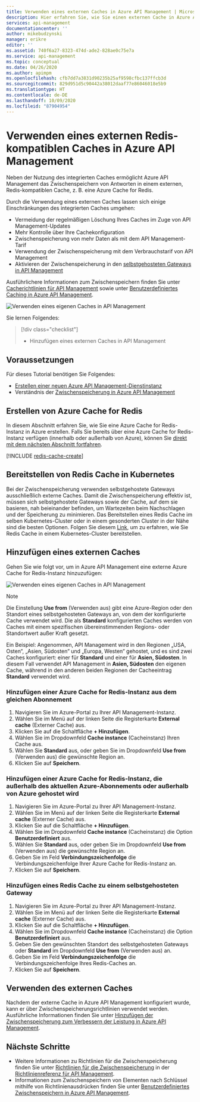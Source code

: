 ```yaml
---
title: Verwenden eines externen Caches in Azure API Management | Microsoft-Dokumentation
description: Hier erfahren Sie, wie Sie einen externen Cache in Azure API Management konfigurieren und verwenden. Durch die Verwendung eines externen Caches lassen sich einige Einschränkungen des integrierten Caches umgehen.
services: api-management
documentationcenter: ''
author: mikebudzynski
manager: erikre
editor: ''
ms.assetid: 740f6a27-8323-474d-ade2-828ae0c75e7a
ms.service: api-management
ms.topic: conceptual
ms.date: 04/26/2020
ms.author: apimpm
ms.openlocfilehash: cfb7dd7a3831d90235b25af9598cfbc137ffcb3d
ms.sourcegitcommit: 829d951d5c90442a38012daaf77e86046018e5b9
ms.translationtype: HT
ms.contentlocale: de-DE
ms.lasthandoff: 10/09/2020
ms.locfileid: "87904954"
---
```

# <a name="use-an-external-redis-compatible-cache-in-azure-api-management"></a>Verwenden eines externen Redis-kompatiblen Caches in Azure API Management

Neben der Nutzung des integrierten Caches ermöglicht Azure API Management das Zwischenspeichern von Antworten in einem externen, Redis-kompatiblen Cache, z. B. eine Azure Cache for Redis.

Durch die Verwendung eines externen Caches lassen sich einige Einschränkungen des integrierten Caches umgehen:

* Vermeidung der regelmäßigen Löschung Ihres Caches im Zuge von API Management-Updates
* Mehr Kontrolle über Ihre Cachekonfiguration
* Zwischenspeicherung von mehr Daten als mit dem API Management-Tarif
* Verwendung der Zwischenspeicherung mit dem Verbrauchstarif von API Management
* Aktivieren der Zwischenspeicherung in den [selbstgehosteten Gateways in API Management](self-hosted-gateway-overview.md)

Ausführlichere Informationen zum Zwischenspeichern finden Sie unter [Cacherichtlinien für API Management](api-management-caching-policies.md) sowie unter [Benutzerdefiniertes Caching in Azure API Management](api-management-sample-cache-by-key.md).

![Verwenden eines eigenen Caches in API Management](media/api-management-howto-cache-external/overview.png)

Sie lernen Folgendes:

> [!div class="checklist"]
> * Hinzufügen eines externen Caches in API Management

## <a name="prerequisites"></a>Voraussetzungen

Für dieses Tutorial benötigen Sie Folgendes:

+ [Erstellen einer neuen Azure API Management-Dienstinstanz](get-started-create-service-instance.md)
+ Verständnis der [Zwischenspeicherung in Azure API Management](api-management-howto-cache.md)

## <a name="create-azure-cache-for-redis"></a><a name="create-cache"> </a>Erstellen von Azure Cache for Redis

In diesem Abschnitt erfahren Sie, wie Sie eine Azure Cache for Redis-Instanz in Azure erstellen. Falls Sie bereits über eine Azure Cache for Redis-Instanz verfügen (innerhalb oder außerhalb von Azure), können Sie <a href="#add-external-cache">direkt mit dem nächsten Abschnitt fortfahren</a>.

[!INCLUDE [redis-cache-create](../../includes/redis-cache-create.md)]

## <a name="deploy-redis-cache-to-kubernetes"></a><a name="create-cache"> </a> Bereitstellen von Redis Cache in Kubernetes

Bei der Zwischenspeicherung verwenden selbstgehostete Gateways ausschließlich externe Caches. Damit die Zwischenspeicherung effektiv ist, müssen sich selbstgehostete Gateways sowie der Cache, auf dem sie basieren, nah beieinander befinden, um Wartezeiten beim Nachschlagen und der Speicherung zu minimieren. Das Bereitstellen eines Redis Cache im selben Kubernetes-Cluster oder in einem gesonderten Cluster in der Nähe sind die besten Optionen. Folgen Sie diesem [Link](https://github.com/kubernetes/examples/tree/master/guestbook), um zu erfahren, wie Sie Redis Cache in einem Kubernetes-Cluster bereitstellen.

## <a name="add-an-external-cache"></a><a name="add-external-cache"> </a>Hinzufügen eines externen Caches

Gehen Sie wie folgt vor, um in Azure API Management eine externe Azure Cache for Redis-Instanz hinzuzufügen:

![Verwenden eines eigenen Caches in API Management](media/api-management-howto-cache-external/add-external-cache.png)

> [!NOTE]
> Die Einstellung **Use from** (Verwenden aus) gibt eine Azure-Region oder den Standort eines selbstgehosteten Gateways an, von dem der konfigurierte Cache verwendet wird. Die als **Standard** konfigurierten Caches werden von Caches mit einem spezifischen übereinstimmenden Regions- oder Standortwert außer Kraft gesetzt.
>
> Ein Beispiel: Angenommen, API Management wird in den Regionen „USA, Osten“, „Asien, Südosten“ und „Europa, Westen“ gehostet, und es sind zwei Caches konfiguriert: einer für **Standard** und einer für **Asien, Südosten**. In diesem Fall verwendet API Management in **Asien, Südosten** den eigenen Cache, während in den anderen beiden Regionen der Cacheeintrag **Standard** verwendet wird.

### <a name="add-an-azure-cache-for-redis-from-the-same-subscription"></a>Hinzufügen einer Azure Cache for Redis-Instanz aus dem gleichen Abonnement

1. Navigieren Sie im Azure-Portal zu Ihrer API Management-Instanz.
2. Wählen Sie im Menü auf der linken Seite die Registerkarte **External cache** (Externer Cache) aus.
3. Klicken Sie auf die Schaltfläche **+ Hinzufügen**.
4. Wählen Sie im Dropdownfeld **Cache instance** (Cacheinstanz) Ihren Cache aus.
5. Wählen Sie **Standard** aus, oder geben Sie im Dropdownfeld **Use from** (Verwenden aus) die gewünschte Region an.
6. Klicken Sie auf **Speichern**.

### <a name="add-an-azure-cache-for-redis-hosted-outside-of-the-current-azure-subscription-or-azure-in-general"></a>Hinzufügen einer Azure Cache for Redis-Instanz, die außerhalb des aktuellen Azure-Abonnements oder außerhalb von Azure gehostet wird

1. Navigieren Sie im Azure-Portal zu Ihrer API Management-Instanz.
2. Wählen Sie im Menü auf der linken Seite die Registerkarte **External cache** (Externer Cache) aus.
3. Klicken Sie auf die Schaltfläche **+ Hinzufügen**.
4. Wählen Sie im Dropdownfeld **Cache instance** (Cacheinstanz) die Option **Benutzerdefiniert** aus.
5. Wählen Sie **Standard** aus, oder geben Sie im Dropdownfeld **Use from** (Verwenden aus) die gewünschte Region an.
6. Geben Sie im Feld **Verbindungszeichenfolge** die Verbindungszeichenfolge Ihrer Azure Cache for Redis-Instanz an.
7. Klicken Sie auf **Speichern**.

### <a name="add-a-redis-cache-to-a-self-hosted-gateway"></a>Hinzufügen eines Redis Cache zu einem selbstgehosteten Gateway

1. Navigieren Sie im Azure-Portal zu Ihrer API Management-Instanz.
2. Wählen Sie im Menü auf der linken Seite die Registerkarte **External cache** (Externer Cache) aus.
3. Klicken Sie auf die Schaltfläche **+ Hinzufügen**.
4. Wählen Sie im Dropdownfeld **Cache instance** (Cacheinstanz) die Option **Benutzerdefiniert** aus.
5. Geben Sie den gewünschten Standort des selbstgehosteten Gateways oder **Standard** im Dropdownfeld **Use from** (Verwenden aus) an.
6. Geben Sie im Feld **Verbindungszeichenfolge** die Verbindungszeichenfolge Ihres Redis-Caches an.
7. Klicken Sie auf **Speichern**.

## <a name="use-the-external-cache"></a>Verwenden des externen Caches

Nachdem der externe Cache in Azure API Management konfiguriert wurde, kann er über Zwischenspeicherungsrichtlinien verwendet werden. Ausführliche Informationen finden Sie unter [Hinzufügen der Zwischenspeicherung zum Verbessern der Leistung in Azure API Management](api-management-howto-cache.md).

## <a name="next-steps"></a><a name="next-steps"> </a>Nächste Schritte

* Weitere Informationen zu Richtlinien für die Zwischenspeicherung finden Sie unter [Richtlinien für die Zwischenspeicherung][Caching policies] in der [Richtlinienreferenz für API Management][API Management policy reference].
* Informationen zum Zwischenspeichern von Elementen nach Schlüssel mithilfe von Richtlinienausdrücken finden Sie unter [Benutzerdefiniertes Zwischenspeichern in Azure API Management](api-management-sample-cache-by-key.md).

[API Management policy reference]: ./api-management-policies.md
[Caching policies]: ./api-management-caching-policies.md
